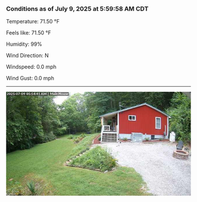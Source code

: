 ### Conditions as of July 9, 2025 at 5:59:58 AM CDT 

Temperature: 71.50 &deg;F

Feels like: 71.50 &deg;F

Humidity: 99%

Wind Direction: N

Windspeed: 0.0 mph

Wind Gust: 0.0 mph

---

<img src="./images/latest.jpeg"/>

